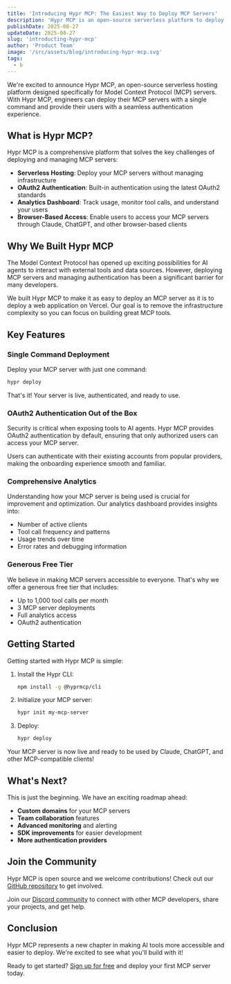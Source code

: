 ```yaml
---
title: 'Introducing Hypr MCP: The Easiest Way to Deploy MCP Servers'
description: 'Hypr MCP is an open-source serverless platform to deploy MCP servers with one command, OAuth2 auth, analytics & browser-based access.'
publishDate: 2025-08-27
updateDate: 2025-08-27
slug: 'introducting-hypr-mcp'
author: 'Product Team'
image: '/src/assets/blog/introducing-hypr-mcp.svg'
tags:
  - b
---
```


We're excited to announce Hypr MCP, an open-source serverless hosting platform designed specifically for Model Context Protocol (MCP) servers.
With Hypr MCP, engineers can deploy their MCP servers with a single command and provide their users with a seamless authentication experience.

## What is Hypr MCP?

Hypr MCP is a comprehensive platform that solves the key challenges of deploying and managing MCP servers:

- **Serverless Hosting**: Deploy your MCP servers without managing infrastructure
- **OAuth2 Authentication**: Built-in authentication using the latest OAuth2 standards
- **Analytics Dashboard**: Track usage, monitor tool calls, and understand your users
- **Browser-Based Access**: Enable users to access your MCP servers through Claude, ChatGPT, and other browser-based clients

## Why We Built Hypr MCP

The Model Context Protocol has opened up exciting possibilities for AI agents to interact with external tools and data sources.
However, deploying MCP servers and managing authentication has been a significant barrier for many developers.

We built Hypr MCP to make it as easy to deploy an MCP server as it is to deploy a web application on Vercel.
Our goal is to remove the infrastructure complexity so you can focus on building great MCP tools.

## Key Features

### Single Command Deployment

Deploy your MCP server with just one command:

```bash
hypr deploy
```

That's it!
Your server is live, authenticated, and ready to use.

### OAuth2 Authentication Out of the Box

Security is critical when exposing tools to AI agents.
Hypr MCP provides OAuth2 authentication by default, ensuring that only authorized users can access your MCP server.

Users can authenticate with their existing accounts from popular providers, making the onboarding experience smooth and familiar.

### Comprehensive Analytics

Understanding how your MCP server is being used is crucial for improvement and optimization.
Our analytics dashboard provides insights into:

- Number of active clients
- Tool call frequency and patterns
- Usage trends over time
- Error rates and debugging information

### Generous Free Tier

We believe in making MCP servers accessible to everyone.
That's why we offer a generous free tier that includes:

- Up to 1,000 tool calls per month
- 3 MCP server deployments
- Full analytics access
- OAuth2 authentication

## Getting Started

Getting started with Hypr MCP is simple:

1. Install the Hypr CLI:

   ```bash
   npm install -g @hyprmcp/cli
   ```

2. Initialize your MCP server:

   ```bash
   hypr init my-mcp-server
   ```

3. Deploy:
   ```bash
   hypr deploy
   ```

Your MCP server is now live and ready to be used by Claude, ChatGPT, and other MCP-compatible clients!

## What's Next?

This is just the beginning.
We have an exciting roadmap ahead:

- **Custom domains** for your MCP servers
- **Team collaboration** features
- **Advanced monitoring** and alerting
- **SDK improvements** for easier development
- **More authentication providers**

## Join the Community

Hypr MCP is open source and we welcome contributions!
Check out our [GitHub repository](https://github.com/hyprmcp/hyprmcp) to get involved.

Join our [Discord community](https://discord.gg/hyprmcp) to connect with other MCP developers, share your projects, and get help.

## Conclusion

Hypr MCP represents a new chapter in making AI tools more accessible and easier to deploy.
We're excited to see what you'll build with it!

Ready to get started?
[Sign up for free](https://hyprmcp.com/signup) and deploy your first MCP server today.
